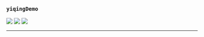 ### `yiqingDemo`

![](https://img.shields.io/badge/react-v16.3.0-red) ![](https://img.shields.io/badge/echarts-v4.6.0-blue) ![](https://img.shields.io/badge/styled-component-v5.0.1-orange)

---
